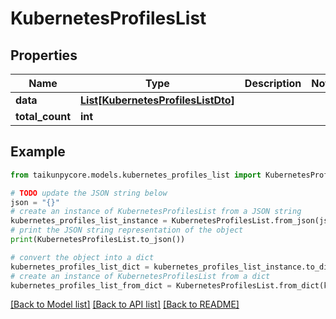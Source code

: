 # KubernetesProfilesList


## Properties

Name | Type | Description | Notes
------------ | ------------- | ------------- | -------------
**data** | [**List[KubernetesProfilesListDto]**](KubernetesProfilesListDto.md) |  | 
**total_count** | **int** |  | 

## Example

```python
from taikunpycore.models.kubernetes_profiles_list import KubernetesProfilesList

# TODO update the JSON string below
json = "{}"
# create an instance of KubernetesProfilesList from a JSON string
kubernetes_profiles_list_instance = KubernetesProfilesList.from_json(json)
# print the JSON string representation of the object
print(KubernetesProfilesList.to_json())

# convert the object into a dict
kubernetes_profiles_list_dict = kubernetes_profiles_list_instance.to_dict()
# create an instance of KubernetesProfilesList from a dict
kubernetes_profiles_list_from_dict = KubernetesProfilesList.from_dict(kubernetes_profiles_list_dict)
```
[[Back to Model list]](../README.md#documentation-for-models) [[Back to API list]](../README.md#documentation-for-api-endpoints) [[Back to README]](../README.md)


